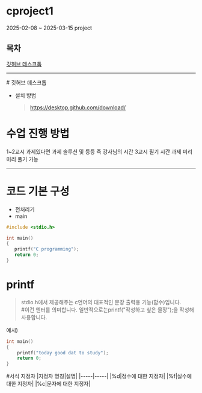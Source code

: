 # cproject1
 2025-02-08 ~ 2025-03-15 project

## 목차
 [깃허브 데스크톱](#깃허브-데스크톱)
<hr/>
 # 깃허브 데스크톱

 + 설치 방법
   >https://desktop.github.com/download/

 # 수업 진행 방법
  1~2교시 과제있다면 과제 솔루션 및 등등
  즉 강사님의 시간
  3교시 필기 시간 과제 미리미리 풀기 가능
<hr/>

# 코드 기본 구성
+ 전처리기
+ main

```c
#include <stdio.h>

int main()
{
   printf("C programming");
   return 0;
}
```
# printf
> stdio.h에서 제공해주는 c언어의 대표적인 문장 출력용 기능(함수)입니다.<br>#이건 엔터를 의미합니다.
> 일반적으로는printf("작성하고 싶은 물장");을 작성해 사용합니다.

예시)
```c
int main()
{
    printf("today good dat to study");
    return 0;
}
```
#서식 지정자
|지정자 명칭|설명|
|-----|-----|
|%d|정수에 대한 지정자|
|%f|실수에 대한 지정자|
|%c|문자에 대한 지정자|




